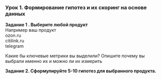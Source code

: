 ### Урок 1. Формирование гипотез и их скоринг на основе данных  
**Задание 1 . Выберите любой продукт**  
Например ваш продукт  
ozon.ru  
citilink.ru  
telegram  

Какие бы ключевые метрики вы выделили? Опишите почему вы выбрали именно их и можно ли их измерить  

**Задание 2. Сформулируйте 5-10 гипотез для выбранного продукта.**
